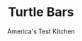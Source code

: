 ---
layout: ../../layouts/MarkdownPostLayout.astro
title: Turtle Bars
author: America's Test Kitchen
pubDate: 2023-03-15
description: "Three layers of fun."
image_url: https://res.cloudinary.com/hksqkdlah/image/upload/ar_1:1,c_fill,dpr_2.0,f_auto,fl_lossy.progressive.strip_profile,g_faces:auto,q_auto:low,w_344/SFS_TurtleBars_032_gf9u9q
tags: ["Desserts or Baked Goods","Chocolate","Brownies & Bars","Holiday"]
calories: 8308
protein: 3
carbohydrates: 38
fats: 
fiber: 1
ingredients: ["1 2/3 cups (8⅓ ounces), all-purpose flour","1/2 cup (3½ ounces), granulated sugar","1/3 cup (1 ounce), unsweetened cocoa powder","3/4 teaspoon, table salt","12 tablespoons, unsalted butter, melted","1 (13.4-ounce) can, dulce de leche","1 cup packed (7 ounces), light brown sugar","1/2 cup, heavy cream","1/2 cup, light corn syrup","8 tablespoons, unsalted butter","1/2 teaspoon, table salt","2 cups, coarsely chopped pecans, toasted, divided","1 cup (6 ounces), semisweet chocolate chips","1/2 teaspoon, flake sea salt"]
serves: 24
time: "1¼ hours, plus 3 hours cooling"
instructions: ["Adjust oven rack to middle position and heat oven to 350 degrees. Make foil sling for 13 by 9-inch baking pan by folding 2 long sheets of aluminum foil; first sheet should be 13 inches wide and second sheet should be 9 inches wide. Lay sheets of foil in pan perpendicular to each other, with extra foil hanging over edges of pan. Push foil into corners and up sides of pan, smoothing foil flush to pan. Spray foil with vegetable oil spray.","FOR THE CRUST: Combine flour, sugar, cocoa, and salt in bowl. Add melted butter and stir with rubber spatula until evenly moistened. Crumble dough over bottom of prepared pan. Press dough to even thickness using bottom of dry measuring cup. Using fork, poke dough all over, about 20 times. Bake until crust is fragrant and looks dry, 18 to 20 minutes. Transfer pan to wire rack. (Crust needn't cool completely before adding topping.)","FOR THE TOPPING: Combine dulce de leche, sugar, cream, corn syrup, butter, and table salt in large heavy-bottomed saucepan. Bring to boil over medium heat, 7 to 9 minutes, stirring frequently with rubber spatula.","Once boiling, continue to cook, stirring frequently to prevent scorching, until mixture registers between 235 and 240 degrees in several places, 9 to 11 minutes longer. (Mixture will be thick and bubbling vigorously.) Off heat, stir in 1½ cups pecans. Pour caramel mixture over crust and spread to even thickness. Sprinkle with chocolate chips and let sit until chocolate chips have softened, about 5 minutes.","Swirl softened chocolate chips through caramel mixture using butter knife. Sprinkle with remaining ½ cup pecans and flake sea salt. Let bars sit at room temperature until chocolate is set, at least 3 hours.","Using foil overhang, lift bars out of pan. (Caramel may stick to foil. Use paring knife to separate, if necessary.) Cut into 24 pieces (5 cuts by 3 cuts) and serve. (Bars can be stored in airtight container at room temperature for up to 5 days.)"]
nutrition: ["161 mg Potassium","90 mg Phosphorus","63 mg Calcium","1 mg Iron","31 mg Magnesium","179 mg Sodium","21 g Fat","7 g Monounsaturated","2 g Polyunsaturated","36 mg Cholesterol","9 g Saturated","1 g Fiber","15 µg Folic acid","8 µg Folate (food)","27 g Sugars","1 µg Vitamin K","12 g Water","38 g Carbs","34 µg Folate equivalent (total)","3 g Protein","113 µg Vitamin A","346 kcal Energy","27 g Sugars, added","8308 calories"]
notes: "Dulce de leche, a thick, caramel-like sauce, can be found in the international or baking aisle of most supermarkets. If you cant find it, you can substitute one 14-ounce can of sweetened condensed milk, but the toppings caramel flavor wont be as strong. For a caramel topping with the right texture, monitor the temperature with an instant-read thermometer as it cooks; it is essential to bring the mixture to between 235 and 240 degrees in step 4 for the caramel to set up properly. If youre using an electric stove, the mixture will likely take longer than 11 minutes to reach 235 degrees once it starts to boil. Using a large heavy-bottomed saucepan and stirring frequently will help ensure that the caramel doesnt scorch."
---